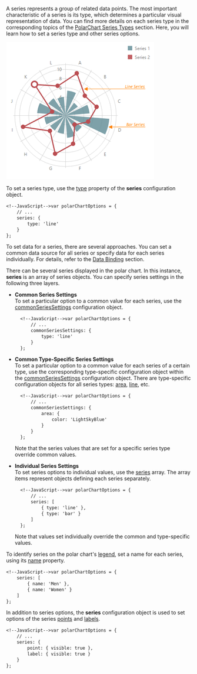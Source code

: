 A series represents a group of related data points. The most important characteristic of a series is its type, which determines a particular visual representation of data. You can find more details on each series type in the corresponding topics of the [PolarChart Series Types](/concepts/05%20Widgets/PolarChart/20%20Series%20Types '/Documentation/Guide/Widgets/PolarChart/Series_Types/') section. Here, you will learn how to set a series type and other series options.

![Series](/images/ChartJS/Polar_Series.png)

To set a series type, use the [type](/api-reference/20%20Data%20Visualization%20Widgets/dxPolarChart/1%20Configuration/series/type.md '/Documentation/ApiReference/Data_Visualization_Widgets/dxPolarChart/Configuration/series/#type') property of the **series** configuration object.

	<!--JavaScript-->var polarChartOptions = {
        // ...
		series: {
			type: 'line'
		}
	};

To set data for a series, there are several approaches. You can set a common data source for all series or specify data for each series individually. For details, refer to the [Data Binding](/concepts/05%20Widgets/zz%20Common/10%20Data%20Visualization%20Widgets/85%20Charts%20-%20Data%20Binding/10%20Provide%20Data '/Documentation/Guide/Widgets/Common/Data_Visualization_Widgets/Charts_-_Data_Binding/Provide_Data/') section.

There can be several series displayed in the polar chart. In this instance, **series** is an array of series objects. You can specify series settings in the following three layers.

* **Common Series Settings**		
To set a particular option to a common value for each series, use the [commonSeriesSettings](/api-reference/20%20Data%20Visualization%20Widgets/dxPolarChart/1%20Configuration/commonSeriesSettings '/Documentation/ApiReference/Data_Visualization_Widgets/dxPolarChart/Configuration/commonSeriesSettings/') configuration object.

		<!--JavaScript-->var polarChartOptions = {
            // ...
			commonSeriesSettings: {
				type: 'line'
			}
		};

* **Common Type-Specific Series Settings**		
	To set a particular option to a common value for each series of a certain type, use the corresponding type-specific configuration object within the [commonSeriesSettings](/api-reference/20%20Data%20Visualization%20Widgets/dxPolarChart/1%20Configuration/commonSeriesSettings '/Documentation/ApiReference/Data_Visualization_Widgets/dxPolarChart/Configuration/commonSeriesSettings/') configuration object. There are type-specific configuration objects for all series types: [area](/api-reference/20%20Data%20Visualization%20Widgets/dxPolarChart/5%20Series%20Types/AreaSeries '/Documentation/ApiReference/Data_Visualization_Widgets/dxPolarChart/Series_Types/AreaSeries/'), [line](/api-reference/20%20Data%20Visualization%20Widgets/dxPolarChart/5%20Series%20Types/LineSeries '/Documentation/ApiReference/Data_Visualization_Widgets/dxPolarChart/Series_Types/LineSeries/'), etc.

		<!--JavaScript-->var polarChartOptions = {
            // ...
			commonSeriesSettings: {
				area: {
					color: 'LightSkyBlue'
				}
			}
		};

	Note that the series values that are set for a specific series type override common values.

* **Individual Series Settings**		
	To set series options to individual values, use the [series](/api-reference/20%20Data%20Visualization%20Widgets/dxPolarChart/1%20Configuration/series '/Documentation/ApiReference/Data_Visualization_Widgets/dxPolarChart/Configuration/series/') array. The array items represent objects defining each series separately.

		<!--JavaScript-->var polarChartOptions = {
            // ...
			series: [
				{ type: 'line' },
				{ type: 'bar' }
			]
		};

	Note that values set individually override the common and type-specific values.

To identify series on the polar chart's [legend](/concepts/05%20Widgets/PolarChart/10%20Visual%20Elements/120%20Legend.md '/Documentation/Guide/Widgets/PolarChart/Visual_Elements/#Legend'), set a name for each series, using its [name](/api-reference/20%20Data%20Visualization%20Widgets/dxPolarChart/1%20Configuration/series/name.md '/Documentation/ApiReference/Data_Visualization_Widgets/dxPolarChart/Configuration/series/#name') property.

	<!--JavaScript-->var polarChartOptions = {
		series: [
			{ name: 'Men' },
            { name: 'Women' }
		]
	};

In addition to series options, the **series** configuration object is used to set options of the series [points](/concepts/05%20Widgets/PolarChart/10%20Visual%20Elements/020%20Series%20Points/10%20Series%20Points.md '/Documentation/Guide/Widgets/PolarChart/Visual_Elements/#Series_Points') and [labels](/concepts/05%20Widgets/PolarChart/10%20Visual%20Elements/030%20Series%20Point%20Labels.md '/Documentation/Guide/Widgets/PolarChart/Visual_Elements/#Series_Point_Labels').

	<!--JavaScript-->var polarChartOptions = {
        // ...
		series: {
			point: { visible: true },
			label: { visible: true }
		}
	};